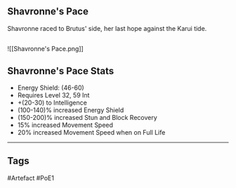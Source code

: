 ## Shavronne's Pace
Shavronne raced to Brutus' side,
her last hope against the Karui tide.
##
![[Shavronne's Pace.png]]
## Shavronne's Pace Stats
- Energy Shield: (46-60)
- Requires Level 32, 59 Int
- +(20-30) to Intelligence
- (100-140)% increased Energy Shield
- (150-200)% increased Stun and Block Recovery
- 15% increased Movement Speed
- 20% increased Movement Speed when on Full Life


---
## Tags
#Artefact
#PoE1